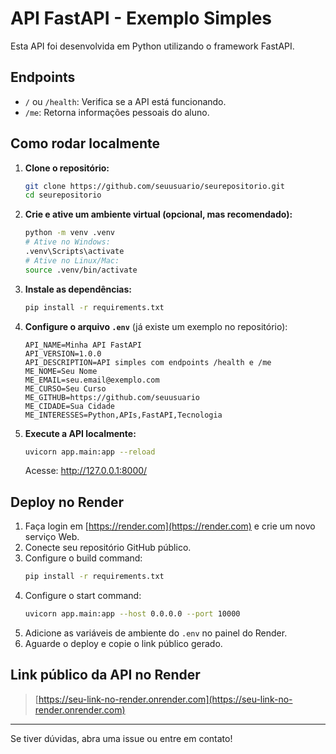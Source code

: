 # API FastAPI - Exemplo Simples

Esta API foi desenvolvida em Python utilizando o framework FastAPI.

## Endpoints

- `/` ou `/health`: Verifica se a API está funcionando.
- `/me`: Retorna informações pessoais do aluno.

## Como rodar localmente

1. **Clone o repositório:**
   ```bash
   git clone https://github.com/seuusuario/seurepositorio.git
   cd seurepositorio
   ```

2. **Crie e ative um ambiente virtual (opcional, mas recomendado):**
   ```bash
   python -m venv .venv
   # Ative no Windows:
   .venv\Scripts\activate
   # Ative no Linux/Mac:
   source .venv/bin/activate
   ```

3. **Instale as dependências:**
   ```bash
   pip install -r requirements.txt
   ```

4. **Configure o arquivo `.env`** (já existe um exemplo no repositório):
   ```env
   API_NAME=Minha API FastAPI
   API_VERSION=1.0.0
   API_DESCRIPTION=API simples com endpoints /health e /me
   ME_NOME=Seu Nome
   ME_EMAIL=seu.email@exemplo.com
   ME_CURSO=Seu Curso
   ME_GITHUB=https://github.com/seuusuario
   ME_CIDADE=Sua Cidade
   ME_INTERESSES=Python,APIs,FastAPI,Tecnologia
   ```

5. **Execute a API localmente:**
   ```bash
   uvicorn app.main:app --reload
   ```
   Acesse: http://127.0.0.1:8000/

## Deploy no Render

1. Faça login em [https://render.com](https://render.com) e crie um novo serviço Web.
2. Conecte seu repositório GitHub público.
3. Configure o build command:
   ```bash
   pip install -r requirements.txt
   ```
4. Configure o start command:
   ```bash
   uvicorn app.main:app --host 0.0.0.0 --port 10000
   ```
5. Adicione as variáveis de ambiente do `.env` no painel do Render.
6. Aguarde o deploy e copie o link público gerado.

## Link público da API no Render

> [https://seu-link-no-render.onrender.com](https://seu-link-no-render.onrender.com)

---

Se tiver dúvidas, abra uma issue ou entre em contato!
